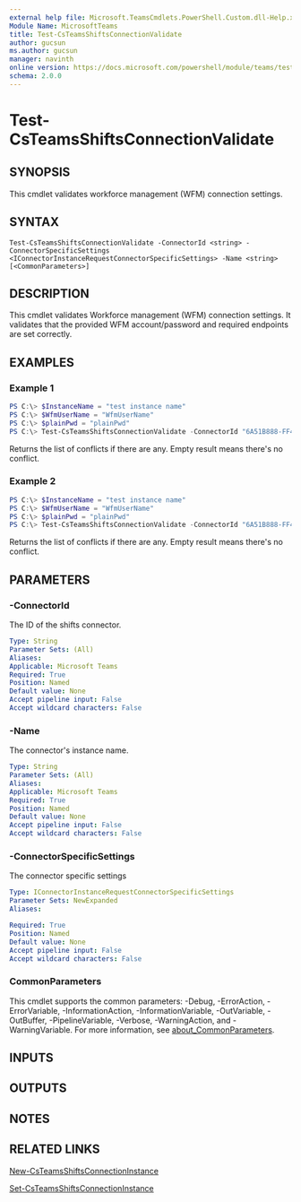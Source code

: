 ```yaml
---
external help file: Microsoft.TeamsCmdlets.PowerShell.Custom.dll-Help.xml
Module Name: MicrosoftTeams
title: Test-CsTeamsShiftsConnectionValidate
author: gucsun
ms.author: gucsun
manager: navinth
online version: https://docs.microsoft.com/powershell/module/teams/test-csteamsshiftsconnectionvalidate
schema: 2.0.0
---
```


# Test-CsTeamsShiftsConnectionValidate

## SYNOPSIS

This cmdlet validates workforce management (WFM) connection settings.

## SYNTAX

```
Test-CsTeamsShiftsConnectionValidate -ConnectorId <string> -ConnectorSpecificSettings <IConnectorInstanceRequestConnectorSpecificSettings> -Name <string> [<CommonParameters>]
```

## DESCRIPTION

This cmdlet validates Workforce management (WFM) connection settings. It validates that the provided WFM account/password and required endpoints are set correctly. 

## EXAMPLES

### Example 1
```powershell
PS C:\> $InstanceName = "test instance name"
PS C:\> $WfmUserName = "WfmUserName"
PS C:\> $plainPwd = "plainPwd"
PS C:\> Test-CsTeamsShiftsConnectionValidate -ConnectorId "6A51B888-FF44-4FEA-82E1-839401E00000" -ConnectorSpecificSettings (New-Object Microsoft.Teams.ConfigAPI.Cmdlets.Generated.Models.ConnectorSpecificBlueYonderSettingsRequest -Property @{ AdminApiUrl = "https://contoso.com/retail/data/wfmadmin/api/v1-beta3"; SiteManagerUrl = "https://contoso.com/retail/data/wfmsm/api/v1-beta4"; EssApiUrl = "https://contoso.com/retail/data/wfmess/api/v1-beta2"; RetailWebApiUrl = "https://contoso.com/retail/data/retailwebapi/api/v1"; CookieAuthUrl = "https://contoso.com/retail/data/login"; FederatedAuthUrl = "https://contoso.com/retail/data/login"; LoginUserName = "PlaceholderForUsername"; LoginPwd = "PlaceholderForPassword" }) -Name $InstanceName
```

Returns the list of conflicts if there are any. Empty result means there's no conflict.

### Example 2
```powershell
PS C:\> $InstanceName = "test instance name"
PS C:\> $WfmUserName = "WfmUserName"
PS C:\> $plainPwd = "plainPwd"
PS C:\> Test-CsTeamsShiftsConnectionValidate -ConnectorId "6A51B888-FF44-4FEA-82E1-839401E00000" -ConnectorSpecificSettings (New-Object Microsoft.Teams.ConfigAPI.Cmdlets.Generated.Models.ConnectorSpecificUkgDimensionsSettingsRequest -Property @{ apiUrl = "https://contoso.com/api"; ssoUrl = "https://contoso.com/sso"; appKey = "myAppKey"; clientId = "myClientId"; clientSecret = "PlaceholderForClientSecret"; LoginUserName = "PlaceholderForUsername"; LoginPwd = "PlaceholderForPassword" }) -Name $InstanceName
```

Returns the list of conflicts if there are any. Empty result means there's no conflict.

## PARAMETERS

### -ConnectorId

The ID of the shifts connector.

```yaml
Type: String
Parameter Sets: (All)
Aliases:
Applicable: Microsoft Teams
Required: True
Position: Named
Default value: None
Accept pipeline input: False
Accept wildcard characters: False
```

### -Name

The connector's instance name.

```yaml
Type: String
Parameter Sets: (All)
Aliases:
Applicable: Microsoft Teams
Required: True
Position: Named
Default value: None
Accept pipeline input: False
Accept wildcard characters: False
```

### -ConnectorSpecificSettings
The connector specific settings

```yaml
Type: IConnectorInstanceRequestConnectorSpecificSettings
Parameter Sets: NewExpanded
Aliases:

Required: True
Position: Named
Default value: None
Accept pipeline input: False
Accept wildcard characters: False
```

### CommonParameters
This cmdlet supports the common parameters: -Debug, -ErrorAction, -ErrorVariable, -InformationAction, -InformationVariable, -OutVariable, -OutBuffer, -PipelineVariable, -Verbose, -WarningAction, and -WarningVariable. For more information, see [about_CommonParameters](https://go.microsoft.com/fwlink/?LinkID=113216).

## INPUTS

## OUTPUTS

## NOTES

## RELATED LINKS

[New-CsTeamsShiftsConnectionInstance](New-CsTeamsShiftsConnectionInstance.md)

[Set-CsTeamsShiftsConnectionInstance](Set-CsTeamsShiftsConnectionInstance.md)
